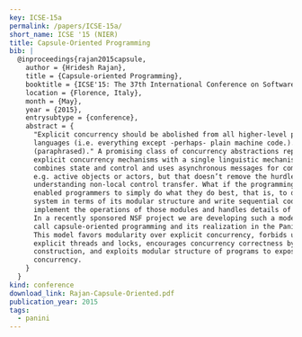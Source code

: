 ```yaml
---
key: ICSE-15a
permalink: /papers/ICSE-15a/
short_name: ICSE '15 (NIER)
title: Capsule-Oriented Programming
bib: |
  @inproceedings{rajan2015capsule,
    author = {Hridesh Rajan},
    title = {Capsule-oriented Programming},
    booktitle = {ICSE'15: The 37th International Conference on Software Engineering: NIER Track},
    location = {Florence, Italy},
    month = {May},
    year = {2015},
    entrysubtype = {conference},
    abstract = {
      "Explicit concurrency should be abolished from all higher-level programming
      languages (i.e. everything except -perhaps- plain machine code.). Dijkstra [1]
      (paraphrased)." A promising class of concurrency abstractions replaces
      explicit concurrency mechanisms with a single linguistic mechanism that
      combines state and control and uses asynchronous messages for communications,
      e.g. active objects or actors, but that doesn’t remove the hurdle of
      understanding non-local control transfer. What if the programming model
      enabled programmers to simply do what they do best, that is, to describe a
      system in terms of its modular structure and write sequential code to
      implement the operations of those modules and handles details of concurrency?
      In a recently sponsored NSF project we are developing such a model that we
      call capsule-oriented programming and its realization in the Panini project.
      This model favors modularity over explicit concurrency, forbids use of
      explicit threads and locks, encourages concurrency correctness by
      construction, and exploits modular structure of programs to expose implicit
      concurrency.
    }
  }
kind: conference
download_link: Rajan-Capsule-Oriented.pdf
publication_year: 2015
tags:
  - panini
---
```

